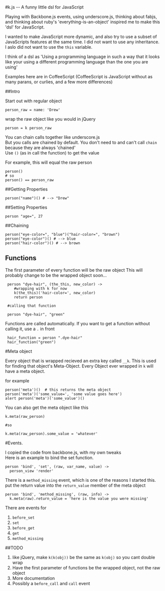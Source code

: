 #k.js -- A funny little dsl for JavaScript

Playing with Backbone.js events, using underscore.js, thinking about fabjs, and thinking about ruby's 'everything-is-an-object' inspired me to
make this 'dsl' for JavaScript. 

I wanted to make JavaScript more dynamic, and also try to use a subset of JavaScripts features at the
same time.
I did not want to use any inheritance. I aslo did not want to use the `this` variable.


I think of a dsl as 'Using a programming language in such a way that it looks like your using a
different programming language than the one you are using'

Examples here are in CoffeeScript (CoffeeScript is JavaScript without as many parans, or curlies, and
a few more differences)

##Intro

Start out with regular object

    person_raw = name: 'Drew'

wrap the raw object like you would in jQuery

    person = k person_raw

You can chain calls together like underscore.js  
But you calls are chained by default. You don't need to and can't call `chain`
because they are always 'chained'  
Use `()` (as in call the function) to get the value

For example, this will equal the raw person


    person()
    # so
    person() == person_raw



##Getting Properties

    person("name")() # --> "Drew"


##Setting Properties

    person "age=", 27


##Chaining

    person("eye-color=", "blue")("hair-color=", "brown")
    person("eye-color")() # --> blue
    person("hair-color")() # --> brown


## Functions 

The first parameter of every function will be the raw object
This will probably change to be the wrapped object soon...

     person "dye-hair", (the_this, new_color) ->
        #wrapping with k for now
        k(the_this)('hair-color=', new_color)
        return person 

     #calling that function

     person "dye-hair", "green"
   
Functions are called automatically. If you want to get a function without calling it, use a `.` in
front

     hair_function = person ".dye-hair"
     hair_function("green")


#Meta object

Every object that is wrapped recieved an extra key called `__k`. This is used for finding that object's
Meta-Object. Every Object ever wrapped in `k` will have a meta object.

for example

    person('meta')()  # this returns the meta object
    person('meta')('some_value=', 'some value goes here')
    alert person('meta')('some_value')()

You can also get the meta object like this

    k.meta(raw_person)

    #so

    k.meta(raw_person).some_value = 'whatever'



#Events.

I copied the code from backbone.js, with my own tweaks  
Here is an example to bind the set function.

    person 'bind', 'set', (raw, var_name, value) ->
      person_view 'render'
      
There is a `method_missing` event, which is one of the reasons I started this.
put the return value into the `return_value` member of the meta object



    person 'bind', 'method_missing', (raw, info) ->
      k.meta(raw).return_value = 'here is the value you were missing'



There are events for

  1. `before_set`
  2. `set`
  3. `before_get`
  4. `get`
  5. `method_missing`


##TODO

  1. like jQuery, make `k(k(obj))` be the same as `k(obj)` so you cant double wrap
  2. Have the first parameter of functions be the wrapped object, not the raw object
  3. More documentation
  4. Possibly a `before_call` and `call` event




